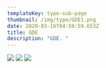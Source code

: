 ```yaml
---
templateKey: typo-sub-page
thumbnail: /img/typo/GDE1.png
date: 2020-03-16T04:59:59.653Z
title: GDE
description: "GDE. "
---
```


![](/img/pro/gde/artist_inz.png)
![](/img/pro/gde/artist_zam.png)
![](/img/pro/gde/artists_yas2.png)

